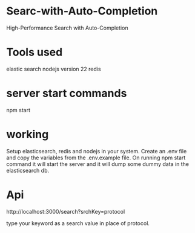 # Searc-with-Auto-Completion
High-Performance Search with Auto-Completion

# Tools used
elastic search
nodejs version 22
redis

# server start commands
npm start

# working
Setup elasticsearch, redis and nodejs in your system.
Create an .env file and copy the variables from the .env.example file.
On running npm start command it will start the server and it will dump some dummy data in the elasticsearch db.

# Api
http://localhost:3000/search?srchKey=protocol

type your keyword as a search value in place of protocol. 
